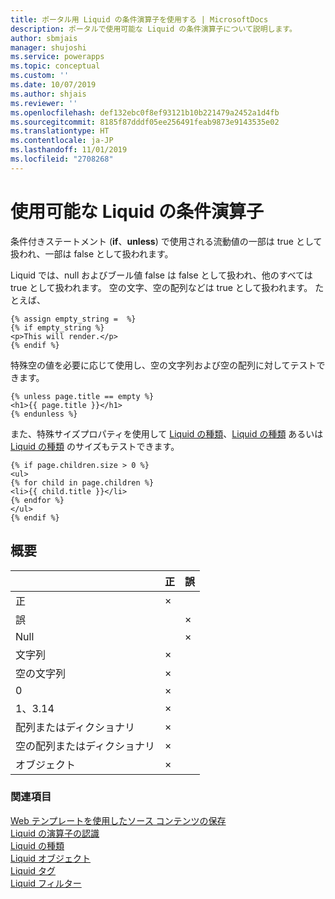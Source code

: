```yaml
---
title: ポータル用 Liquid の条件演算子を使用する | MicrosoftDocs
description: ポータルで使用可能な Liquid の条件演算子について説明します。
author: sbmjais
manager: shujoshi
ms.service: powerapps
ms.topic: conceptual
ms.custom: ''
ms.date: 10/07/2019
ms.author: shjais
ms.reviewer: ''
ms.openlocfilehash: def132ebc0f8ef93121b10b221479a2452a1d4fb
ms.sourcegitcommit: 8185f87dddf05ee256491feab9873e9143535e02
ms.translationtype: HT
ms.contentlocale: ja-JP
ms.lasthandoff: 11/01/2019
ms.locfileid: "2708268"
---
```

# <a name="available-liquid-conditional-operators"></a>使用可能な Liquid の条件演算子

条件付きステートメント (**if**、**unless**) で使用される流動値の一部は true として扱われ、一部は false として扱われます。

Liquid では、null およびブール値 false は false として扱われ、他のすべては true として扱われます。 空の文字、空の配列などは true として扱われます。 たとえば、

```
{% assign empty_string =  %}
{% if empty_string %}
<p>This will render.</p>
{% endif %}
```
特殊空の値を必要に応じて使用し、空の文字列および空の配列に対してテストできます。

```
{% unless page.title == empty %}
<h1>{{ page.title }}</h1>
{% endunless %}
```
また、特殊サイズプロパティを使用して [Liquid の種類](liquid-types.md)、[Liquid の種類](liquid-types.md) あるいは [Liquid の種類](liquid-types.md) のサイズもテストできます。

```
{% if page.children.size > 0 %}
<ul>
{% for child in page.children %}
<li>{{ child.title }}</li>
{% endfor %}
</ul>
{% endif %}
```

## <a name="summary"></a>概要

|                           | 正 | 誤 |
|---------------------------|------|-------|
| 正                      | ×    |       |
| 誤                     |      | ×     |
| Null                      |      | ×     |
| 文字列                    | ×    |       |
| 空の文字列              | ×    |       |
| 0                         | ×    |       |
| 1、3.14                   | ×    |       |
| 配列またはディクショナリ       | ×    |       |
| 空の配列またはディクショナリ | ×    |       |
| オブジェクト                    | ×    |       |

### <a name="see-also"></a>関連項目

[Web テンプレートを使用したソース コンテンツの保存](store-content-web-templates.md)  
[Liquid の演算子の認識](liquid-operators.md)  
[Liquid の種類](liquid-types.md)  
[Liquid オブジェクト](liquid-objects.md)  
[Liquid タグ](liquid-tags.md)  
[Liquid フィルター](liquid-filters.md)  

